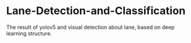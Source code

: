 # Lane-Detection-and-Classification

The result of yolov5 and visual detection about lane, based on deep learning structure.
